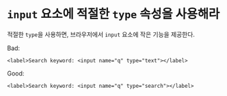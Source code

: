 # `input` 요소에 적절한 `type` 속성을 사용해라

적절한 `type`을 사용하면, 브라우저에서 `input` 요소에 작은 기능을 제공한다.

Bad:

    <label>Search keyword: <input name="q" type="text"></label>

Good:

    <label>Search keyword: <input name="q" type="search"></label>
